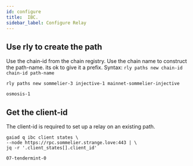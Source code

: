 ```yaml
---
id: configure
title:  IBC.
sidebar_label: Configure Relay
---
```


## Use rly to create the path
Use the chain-id from the chain registry.
Use the chain name to construct the path-name.  its ok to give it a prefix.
Syntax: 
`rly paths new chain-id chain-id path-name`

```
rly paths new sommelier-3 injective-1 mainnet-sommelier-injective
```

`osmosis-1`

## Get the client-id
The client-id is required to set up a relay on an existing path.
```
gaiad q ibc client states \
--node https://rpc.sommelier.strange.love:443 | \
jq -r '.client_states[].client_id'            
```
`07-tendermint-0`